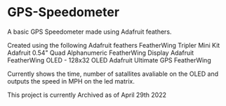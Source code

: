# GPS-Speedometer
A basic GPS Speedometer made using Adafruit feathers.

Created using the following Adafruit feathers
  FeatherWing Tripler Mini Kit
  Adafruit 0.54" Quad Alphanumeric FeatherWing Display
  Adafruit FeatherWing OLED - 128x32 OLED
  Adafruit Ultimate GPS FeatherWing
  
Currently shows the time, number of satallites avaliable on the OLED and outputs the speed in MPH on the led matrix.

This project is currently Archived as of April 29th 2022
